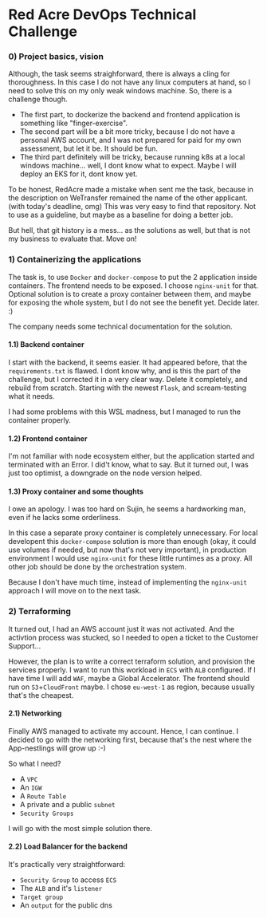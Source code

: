 # Red Acre DevOps Technical Challenge

### 0) Project basics, vision
Although, the task seems straighforward, there is always a cling for thoroughness.
In this case I do not have any linux computers at hand, so I need to solve this on my only weak windows machine.
So, there is a challenge though.

 - The first part, to dockerize the backend and frontend application is something like "finger-exercise".
 - The second part will be a bit more tricky, because I do not have a personal AWS account, and I was not prepared for paid for my own assessment, but let it be. It should be fun.
 - The third part definitely will be tricky, because running k8s at a local windows machine... well, I dont know what to expect. Maybe I will deploy an EKS for it, dont know yet.

To be honest, RedAcre made a mistake when sent me the task, because in the description on WeTransfer remained the name of the other applicant. (with today's deadline, omg)
This was very easy to find that repository. Not to use as a guideline, but maybe as a baseline for doing a better job.

But hell, that git history is a mess... as the solutions as well, but that is not my business to evaluate that. Move on!

### 1) Containerizing the applications
The task is, to use `Docker` and `docker-compose` to put the 2 application inside containers.
The frontend needs to be exposed. I choose `nginx-unit` for that.
Optional solution is to create a proxy container between them, and maybe for exposing the whole system, but I do not see the benefit yet. Decide later. :)

The company needs some technical documentation for the solution.

#### 1.1) Backend container
I start with the backend, it seems easier.
It had appeared before, that the `requirements.txt` is flawed. I dont know why, and is this the part of the challenge, but I corrected it in a very clear way.
Delete it completely, and rebuild from scratch. Starting with the newest `Flask`, and scream-testing what it needs.

I had some problems with this WSL madness, but I managed to run the container properly.

#### 1.2) Frontend container
I'm not familiar with node ecosystem either, but the application started and terminated with an Error. I did't know, what to say.
But it turned out, I was just too optimist, a downgrade on the node version helped.

#### 1.3) Proxy container and some thoughts
I owe an apology. I was too hard on Sujin, he seems a hardworking man, even if he lacks some orderliness.

In this case a separate proxy container is completely unnecessary. For local developent this `docker-compose` solution is more than enough (okay, it could use volumes if needed, but now that's not very important), in production environment I would use `nginx-unit` for these little runtimes as a proxy.
All other job should be done by the orchestration system.

Because I don't have much time, instead of implementing the `nginx-unit` approach I will move on to the next task.

### 2) Terraforming
It turned out, I had an AWS account just it was not activated. And the activtion process was stucked, so I needed to open a ticket to the Customer Support...

However, the plan is to write a correct terraform solution, and provision the services properly.
I want to run this workload in `ECS` with `ALB` configured. If I have time I will add `WAF`, maybe a Global Accelerator.
The frontend should run on `S3`+`CloudFront` maybe.
I chose `eu-west-1` as region, because usually that's the cheapest.

#### 2.1) Networking
Finally AWS managed to activate my account. Hence, I can continue.
I decided to go with the networking first, because that's the nest where the App-nestlings will grow up :-)

So what I need?
 - A `VPC`
 - An `IGW`
 - A `Route Table`
 - A private and a public `subnet`
 - `Security Groups`

I will go with the most simple solution there.

#### 2.2) Load Balancer for the backend
It's practically very straightforward:
 - `Security Group` to access `ECS`
 - The `ALB` and it's `listener`
 - `Target group`
 - An `output` for the public dns

